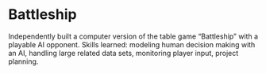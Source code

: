 # Battleship
Independently built a computer version of the table game “Battleship” with a playable AI opponent. 
Skills learned: modeling human decision making with an AI, handling large related data sets, monitoring player input, project planning.
